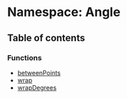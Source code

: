 # Namespace: Angle

## Table of contents

### Functions

* [betweenPoints](/en/auto-docs/utils/functions/Angle.betweenPoints.md)
* [wrap](/en/auto-docs/utils/functions/Angle.wrap.md)
* [wrapDegrees](/en/auto-docs/utils/functions/Angle.wrapDegrees.md)
